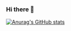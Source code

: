 ### Hi there 👋
[![Anurag's GitHub stats](https://github-readme-stats.vercel.app/api?username=lazyn1997)](https://github.com/lazyn1997/lazyn1997)


<!--
**lazyn1997/lazyn1997** is a ✨ _special_ ✨ repository because its `README.md` (this file) appears on your GitHub profile.

Here are some ideas to get you started:

- 🔭 I’m currently working on ...
- 🌱 I’m currently learning ...
- 👯 I’m looking to collaborate on ...
- 🤔 I’m looking for help with ...
- 💬 Ask me about ...
- 📫 How to reach me: ...
- 😄 Pronouns: ...
- ⚡ Fun fact: ...

<p align="center" >
  <b> 2018-01-01 24:00开始,累积<img src="https://profile-counter.glitch.me/lazyn1997/count.svg" />次访问！</b>
</p>
-->
